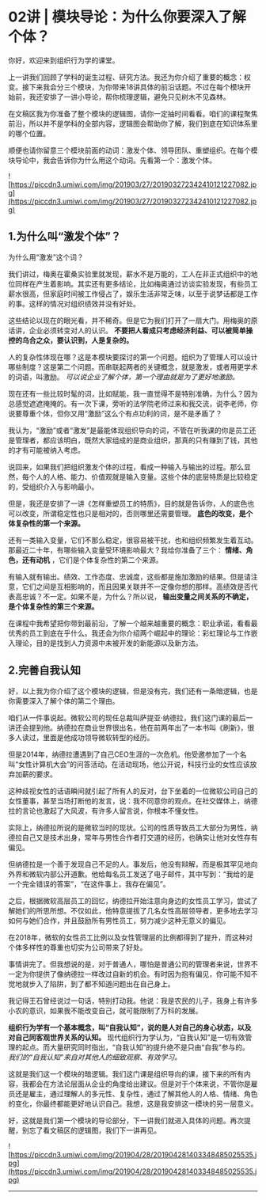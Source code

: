 # 02讲 | 模块导论：为什么你要深入了解个体？

你好，欢迎来到组织行为学的课堂。

上一讲我们回顾了学科的诞生过程、研究方法。我还为你介绍了重要的概念：权变。接下来我会分三个模块，为你带来18讲具体的前沿话题。不过在每个模块开始前，我还安排了一讲小导论，帮你梳理逻辑，避免只见树木不见森林。

在文稿区我为你准备了整个模块的逻辑图，请你一定抽时间看看。咱们的课程聚焦前沿，所以并不是学科的全部内容，逻辑图会帮助你了解，我们到底在知识体系里的哪个位置。

顺便也请你留意三个模块前面的动词：激发个体、领导团队、重塑组织。在每个模块导论中，我会告诉你为什么用这个动词。先看第一个：激发个体。

![https://piccdn3.umiwi.com/img/201903/27/201903272342410121227082.jpg](https://piccdn3.umiwi.com/img/201903/27/201903272342410121227082.jpg)

## 1.为什么叫“激发个体”？

为什么用“激发”这个词？

我们讲过，梅奥在霍桑实验里就发现，薪水不是万能的，工人在非正式组织中的地位同样在产生着影响。其实还有更多结论，比如梅奥通过访谈实验发现，有些员工薪水很高，但家庭时间被工作侵占了，娱乐生活非常乏味，以至于说梦话都是工作的事。这样的情况对组织绩效并没有好处。

这些结论以现在的眼光看，并不稀奇。但是它为我们打开了一扇大门。用梅奥的原话讲，企业必须转变对人的认识。 **不要把人看成只考虑经济利益、可以被简单操控的乌合之众，要认识到，人是复杂的。**

人的复杂性体现在哪？这是本模块要探讨的第一个问题。组织为了管理人可以设计哪些制度？这是第二个问题。而串联起两者的关键概念，就是激发，或者用更学术的词语，叫激励。 *可以说企业了解个体，第一个理由就是为了更好地激励。*

现在还有一些比较时髦的词，比如赋能，我一直觉得不是特别准确，为什么？因为总感觉遮遮掩掩的。有一次下课，旁听的法学院老师过来和我交流，说李老师，你说要尊重个体，但你又用“激励”这么个有点功利的词，是不是矛盾了？

我认为，“激励”或者“激发”是最能体现组织导向的词，不管在听我课的你是员工还是管理者，都应该明白，既然大家组成的是商业组织，那真的只有赚到了钱，其他的才有可能被纳入考虑。

说回来，如果我们把组织激发个体的过程，看成一种输入与输出的过程。那么显然，每个人的人格、能力、价值观就是输入变量。这些个体的底层特质是比较稳定的，受组织介入与影响最小。

但是，我还是安排了一讲《怎样重塑员工的特质》，目的就是告诉你，人的底色也可以改变，所谓稳定性也只是相对的，否则哪里还需要管理。 **底色的改变，是个体复杂性的第一个来源。**

还有一类输入变量，它们不那么稳定，很容易被干扰，也和组织频繁发生着互动。那最近二十年，有哪些输入变量受环境影响最大？我给你准备了三个： **情绪、角色，还有动机** ，它们是个体复杂性的第二个来源。

有输入就有输出。绩效、工作态度、忠诚度，这些都是施加激励的结果。但是请注意，它们之间是互相影响的，而且因果关联并不一定像你想的那样。高绩效是否代表高忠诚？不一定。如果不是，为什么？所以说， **输出变量之间关系的不确定，是个体复杂性的第三个来源。**

在课程中我希望把你带到最前沿，了解一个越来越重要的概念：职业承诺，看看最优秀的员工到底在乎什么。我还会为你介绍两个崛起中的理论：彩虹理论与工作嵌入理论，目的是找到人力资源中未被开发的新能源以及新方法。

## 2.完善自我认知

好，以上我为你介绍了这个模块的逻辑，但是没有完，我们还有一条暗逻辑，也是你需要深入了解个体的第二个理由。

咱们从一件事说起。微软公司的现任总裁叫萨提亚·纳德拉，我们这门课的最后一讲还会提到他。纳德拉在商业世界很出名，他在前两年出了一本书叫《刷新》，很多人读过，里面是他成功领导微软转型的经历。

但是2014年，纳德拉遭遇到了自己CEO生涯的一次危机。他受邀参加了一个名叫“女性计算机大会”的问答活动。在活动现场，他公开说，科技行业的女性应该放弃加薪的要求。

这种歧视女性的话语瞬间就引起了所有人的反对，台下坐着的一位微软公司自己的女性董事，甚至当场打断他的发言，说：我不同意你的观点。在社交媒体上，纳德拉的言论也激起了大风波，有许多人留言说，你根本不懂女性。

实际上，纳德拉所说的是微软当时的现状。公司的性质导致员工大部分为男性，纳德拉自己又是技术出身，常年与男性合作者打交道的经历，也确实让他对女性存有偏见。

但纳德拉是一个善于发现自己不足的人。事发后，他没有辩解，而是极其罕见地向外界和微软内部公开道歉。他给每名员工发送了电子邮件，其中写到：“我给的是一个完全错误的答案”，“在这件事上，我存在偏见”。

之后，根据微软高层员工的回忆，纳德拉开始注意向身边的女性员工学习，尝试了解她们的所思所想。不仅如此，他特意提拔了几名女性高层领导者，更多地去学习如何与她们合作，并且鼓励所有男性员工，努力减少这种无意义的偏见。

在2018年，微软的女性员工比例以及女性管理层的比例都得到了提升，而这种对个体多样性的尊重也切实为公司带来了好处。

事情讲完了。但我想说的是，对于普通人，哪怕是普通公司的管理者来说，世界不一定为你提供了像纳德拉一样改过自新的机会。有时因为抱有偏见，你可能不知不觉地就步入了陷阱，到了都不知道问题出在自己身上。

我记得王石曾经说过一句话，特别打动我。他说：我是农民的儿子，我身上有许多小农的意识，如果我不能改变自己，就可能限制了万科的发展。

 **组织行为学有一个基本概念，叫“自我认知”，说的是人对自己的身心状态，以及对自己同客观世界关系的认知。** 现代组织行为学认为，“自我认知”是一切有效管理的起点。而大量研究同时指出，“自我认知”的提升绝不是只由“自我”参与的。 *我们的“自我认知”来自对其他人的细致观察、有效学习。*

这就是我们这一个模块的暗逻辑。我们这门课是组织导向的课，接下来的所有内容，我都会在方法论层面从企业的角度给出建议。但是对于个体来说，不管你是雇员还是雇主，通过理解人的多元性、复杂性，通过了解其他人的人格、情绪、角色的变化，你最终都能更好地认识自己。我想，这是我安排这一模块的另一层意义。

好，这就是我们第一个模块的导论部分，下一讲我们就进入具体的问题。再次提醒，别忘了看文稿区的逻辑图，我们下一讲再见。

![https://piccdn3.umiwi.com/img/201904/28/201904281403348485025535.jpg](https://piccdn3.umiwi.com/img/201904/28/201904281403348485025535.jpg)

---
